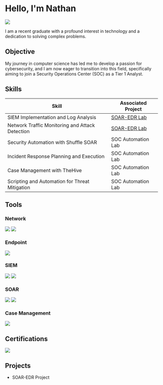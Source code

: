 # Hello, I'm Nathan
<a href="https://linkedin.com/in/nathan-parisot"><img src="https://img.shields.io/badge/-LinkedIn-0072b1?&style=for-the-badge&logo=linkedin&logoColor=white" /></a>


I am a recent graduate with a profound interest in technology and a dedication to solving complex problems.

## Objective

My journey in computer science has led me to develop a passion for cybersecurity, and I am now eager to transition into this field, specifically aiming to join a Security Operations Center (SOC) as a Tier 1 Analyst.

## Skills

| Skill                                         | Associated Project         |
|-----------------------------------------------|----------------------------|
| SIEM Implementation and Log Analysis          | <a href="https://google.com">SOAR-EDR Lab</a>|
| Network Traffic Monitoring and Attack Detection | <a href="https://google.com">SOAR-EDR Lab</a>|
| Security Automation with Shuffle SOAR         | SOC Automation Lab|
| Incident Response Planning and Execution      | SOC Automation Lab|
| Case Management with TheHive                  | SOC Automation Lab|
| Scripting and Automation for Threat Mitigation | SOC Automation Lab|

## Tools

### Network
<div>
    <img src="https://img.shields.io/badge/-Wireshark-1679A7?&style=for-the-badge&logo=Wireshark&logoColor=white" />
    <img src="https://img.shields.io/badge/-Tcpdump-777BB4?&style=for-the-badge&logo=Tcpdump&logoColor=white" />
</div>

### Endpoint
<div>
    <img src="https://img.shields.io/badge/LimaCharlie-gray?style=for-the-badge" />
</div>

### SIEM
<div>
    <img src="https://img.shields.io/badge/-Splunk-000000?&style=for-the-badge&logo=Splunk&logoColor=white" />
    <img src="https://img.shields.io/badge/Wazuh-005C99?style=for-the-badge&logo=Wazuh&logoColor=white" />
</div>

### SOAR
<div>
    <img src="https://img.shields.io/badge/Shuffle%20SOAR-FF5733?style=for-the-badge&logo=shuffle-soar&logoColor=white" />
    <img src="https://img.shields.io/badge/Tines-005A5F?style=for-the-badge&logo=Tines&logoColor=white" />
</div>

### Case Management
<div>
    <img src="https://img.shields.io/badge/The_Hive-4E342E?style=for-the-badge&logo=The%20Hive&logoColor=white" />
</div>

## Certifications
<div>
<img src="https://img.shields.io/badge/CompTIA-CySA%2B-EA161F?style=for-the-badge&logo=CompTIA&logoColor=white&labelColor=EA161F" />
</div>

## Projects
- SOAR-EDR Project
